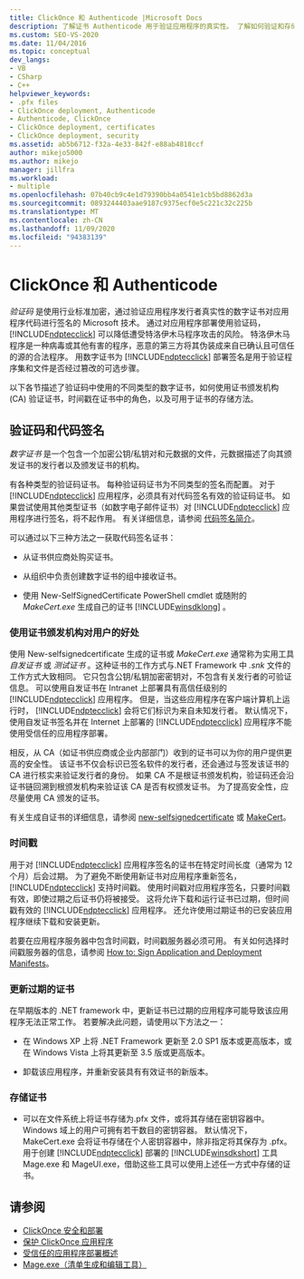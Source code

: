 ```yaml
---
title: ClickOnce 和 Authenticode |Microsoft Docs
description: 了解证书 Authenticode 用于验证应用程序的真实性。 了解如何验证和存储证书。
ms.custom: SEO-VS-2020
ms.date: 11/04/2016
ms.topic: conceptual
dev_langs:
- VB
- CSharp
- C++
helpviewer_keywords:
- .pfx files
- ClickOnce deployment, Authenticode
- Authenticode, ClickOnce
- ClickOnce deployment, certificates
- ClickOnce deployment, security
ms.assetid: ab5b6712-f32a-4e33-842f-e88ab4818ccf
author: mikejo5000
ms.author: mikejo
manager: jillfra
ms.workload:
- multiple
ms.openlocfilehash: 07b40cb9c4e1d79390bb4a0541e1cb5bd8862d3a
ms.sourcegitcommit: 0893244403aae9187c9375ecf0e5c221c32c225b
ms.translationtype: MT
ms.contentlocale: zh-CN
ms.lasthandoff: 11/09/2020
ms.locfileid: "94383139"
---
```

# <a name="clickonce-and-authenticode"></a>ClickOnce 和 Authenticode
*验证码* 是使用行业标准加密，通过验证应用程序发行者真实性的数字证书对应用程序代码进行签名的 Microsoft 技术。 通过对应用程序部署使用验证码， [!INCLUDE[ndptecclick](../deployment/includes/ndptecclick_md.md)] 可以降低遭受特洛伊木马程序攻击的风险。 特洛伊木马程序是一种病毒或其他有害的程序，恶意的第三方将其伪装成来自已确认且可信任的源的合法程序。 用数字证书为 [!INCLUDE[ndptecclick](../deployment/includes/ndptecclick_md.md)] 部署签名是用于验证程序集和文件是否经过篡改的可选步骤。

 以下各节描述了验证码中使用的不同类型的数字证书，如何使用证书颁发机构 (CA) 验证证书，时间戳在证书中的角色，以及可用于证书的存储方法。

## <a name="authenticode-and-code-signing"></a>验证码和代码签名
 *数字证书* 是一个包含一个加密公钥/私钥对和元数据的文件，元数据描述了向其颁发证书的发行者以及颁发证书的机构。

 有各种类型的验证码证书。 每种验证码证书为不同类型的签名而配置。 对于 [!INCLUDE[ndptecclick](../deployment/includes/ndptecclick_md.md)] 应用程序，必须具有对代码签名有效的验证码证书。 如果尝试使用其他类型证书（如数字电子邮件证书）对 [!INCLUDE[ndptecclick](../deployment/includes/ndptecclick_md.md)] 应用程序进行签名，将不起作用。 有关详细信息，请参阅 [代码签名简介](/windows/desktop/seccrypto/cryptography-tools)。

 可以通过以下三种方法之一获取代码签名证书：

- 从证书供应商处购买证书。

- 从组织中负责创建数字证书的组中接收证书。

- 使用 New-SelfSignedCertificate PowerShell cmdlet 或随附的 *MakeCert.exe* 生成自己的证书 [!INCLUDE[winsdklong](../deployment/includes/winsdklong_md.md)] 。

### <a name="how-using-certificate-authorities-helps-users"></a>使用证书颁发机构对用户的好处
 使用 New-selfsignedcertificate 生成的证书或 *MakeCert.exe* 通常称为实用工具 *自发证书* 或 *测试证书* 。这种证书的工作方式与.NET Framework 中 *.snk* 文件的工作方式大致相同。 它只包含公钥/私钥加密密钥对，不包含有关发行者的可验证信息。 可以使用自发证书在 Intranet 上部署具有高信任级别的 [!INCLUDE[ndptecclick](../deployment/includes/ndptecclick_md.md)] 应用程序。 但是，当这些应用程序在客户端计算机上运行时， [!INCLUDE[ndptecclick](../deployment/includes/ndptecclick_md.md)] 会将它们标识为来自未知发行者。 默认情况下，使用自发证书签名并在 Internet 上部署的 [!INCLUDE[ndptecclick](../deployment/includes/ndptecclick_md.md)] 应用程序不能使用受信任的应用程序部署。

 相反，从 CA（如证书供应商或企业内部部门）收到的证书可以为你的用户提供更高的安全性。 该证书不仅会标识已签名软件的发行者，还会通过与签发该证书的 CA 进行核实来验证发行者的身份。 如果 CA 不是根证书颁发机构，验证码还会沿证书链回溯到根颁发机构来验证该 CA 是否有权颁发证书。 为了提高安全性，应尽量使用 CA 颁发的证书。

 有关生成自证书的详细信息，请参阅 [new-selfsignedcertificate](/powershell/module/pkiclient/new-selfsignedcertificate) 或 [MakeCert](/windows/desktop/SecCrypto/makecert)。

### <a name="timestamps"></a>时间戳
 用于对 [!INCLUDE[ndptecclick](../deployment/includes/ndptecclick_md.md)] 应用程序签名的证书在特定时间长度（通常为 12 个月）后会过期。 为了避免不断使用新证书对应用程序重新签名， [!INCLUDE[ndptecclick](../deployment/includes/ndptecclick_md.md)] 支持时间戳。 使用时间戳对应用程序签名，只要时间戳有效，即使过期之后证书仍将被接受。 这将允许下载和运行证书已过期，但时间戳有效的 [!INCLUDE[ndptecclick](../deployment/includes/ndptecclick_md.md)] 应用程序。 还允许使用过期证书的已安装应用程序继续下载和安装更新。

 若要在应用程序服务器中包含时间戳，时间戳服务器必须可用。 有关如何选择时间戳服务器的信息，请参阅 [How to: Sign Application and Deployment Manifests](../ide/how-to-sign-application-and-deployment-manifests.md)。

### <a name="update-expired-certificates"></a>更新过期的证书
 在早期版本的 .NET framework 中，更新证书已过期的应用程序可能导致该应用程序无法正常工作。 若要解决此问题，请使用以下方法之一：

- 在 Windows XP 上将 .NET Framework 更新至 2.0 SP1 版本或更高版本，或在 Windows Vista 上将其更新至 3.5 版或更高版本。

- 卸载该应用程序，并重新安装具有有效证书的新版本。

### <a name="store-certificates"></a>存储证书

- 可以在文件系统上将证书存储为.pfx 文件，或将其存储在密钥容器中。 Windows 域上的用户可拥有若干数目的密钥容器。 默认情况下，MakeCert.exe 会将证书存储在个人密钥容器中，除非指定将其保存为 .pfx。 用于创建 [!INCLUDE[ndptecclick](../deployment/includes/ndptecclick_md.md)] 部署的 [!INCLUDE[winsdkshort](../debugger/debug-interface-access/includes/winsdkshort_md.md)] 工具 Mage.exe 和 MageUI.exe，借助这些工具可以使用上述任一方式中存储的证书。

## <a name="see-also"></a>请参阅
- [ClickOnce 安全和部署](../deployment/clickonce-security-and-deployment.md)
- [保护 ClickOnce 应用程序](../deployment/securing-clickonce-applications.md)
- [受信任的应用程序部署概述](../deployment/trusted-application-deployment-overview.md)
- [Mage.exe（清单生成和编辑工具）](/dotnet/framework/tools/mage-exe-manifest-generation-and-editing-tool)